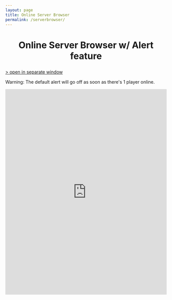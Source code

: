 ```yaml
---
layout: page
title: Online Server Browser
permalink: /serverbrowser/
---
```


<h1 style="width: 100%; text-align: center; margin-bottom: 24px">
Online Server Browser w/ Alert feature
</h1>

[> open in separate window](http://aims.wasted.ch/tolservers)  

Warning: The default alert will go off as soon as there's 1 player online.

<iframe src="http://aims.wasted.ch/tolservers" style="border:0; width: 100%; height:640px;"></iframe>

